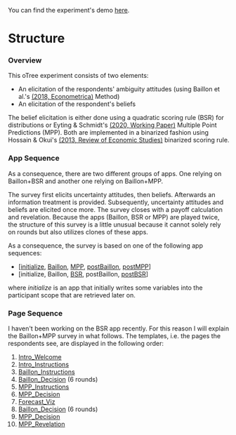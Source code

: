 You can find the experiment's demo [here](https://forecastsurvey.herokuapp.com/demo/). 

# Structure
### Overview
This oTree experiment consists of two elements: 
- An elicitation of the respondents' ambiguity attitudes 
(using Baillon et al.'s [(2018, Econometrica)]( https://doi.org/10.3982/ECTA14370)  Method)
- An elicitation of the respondent's beliefs

The belief elicitation is either done using a quadratic scoring rule (BSR) for distributions or Eyting & Schmidt's 
[(2020, Working Paper)](https://download.uni-mainz.de/RePEc/pdf/Discussion_Paper_1818.pdf)
Multiple Point Predictions (MPP). Both are implemented in a binarized fashion using Hossain & Okui's 
[(2013, Review of Economic Studies)](https://www.jstor.org/stable/43551453) 
binarized scoring rule.

### App Sequence
As a consequence, there are two different groups of apps. One relying on Baillon+BSR and another one relying on 
Baillon+MPP.

The survey first elicits uncertainty attitudes, then beliefs. Afterwards an information treatment is 
provided. Subsequently, uncertainty attitudes and beliefs are elicited once more. The survey closes with
a payoff calculation and revelation. Because the apps (Baillon, BSR or MPP) are played twice, the structure of this 
survey is a little unusual because it cannot solely rely on rounds but also utilizes clones of these apps.

As a consequence, the survey is based on one of the following app sequences: 
- [[initialize](initialize), [Baillon](Baillon), [MPP](MPP), [postBaillon](postBaillon), [postMPP](postMPP)]
- [initialize, Baillon, [BSR](BSR), postBaillon, [postBSR](postBSR)]

where _initialize_ is an app that initially writes some variables into the participant scope that are 
retrieved later on.

### Page Sequence
I haven't been working on the BSR app recently. For this reason I will explain the Baillon+MPP survey in what follows.
The templates, i.e. the pages the respondents see, are displayed in the following order:
1. [Intro_Welcome](initialize/templates/initialize/Intro_Welcome.html)
2. [Intro_Instructions](initialize/templates/initialize/Intro_Instructions.html)
3. [Baillon_Instructions](Baillon/templates/Baillon/Baillon_Instructions.html)
4. [Baillon_Decision](Baillon/templates/Baillon/Baillon_Instructions.html) (6 rounds)
5. [MPP_Instructions](MPP/templates/MPP/MPP_Instructions.html)
6. [MPP_Decision](MPP/templates/MPP/MPP_Decision.html)
7. [Forecast_Viz](Baillon/templates/Baillon/Forecast_Viz.html)
8. [Baillon_Decision](Baillon/templates/Baillon/Baillon_Decision.html) (6 rounds)
9. [MPP_Decision](MPP/templates/MPP/MPP_Decision.html)
10. [MPP_Revelation](MPP/templates/MPP/MPP_Revelation.html)



